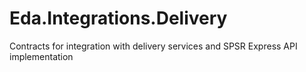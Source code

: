 # Eda.Integrations.Delivery
Contracts for integration with delivery services and SPSR Express API implementation
